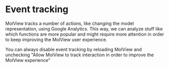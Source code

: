 Event tracking
==============
MolView tracks a number of actions, like changing the model representation,
using Google Analytics. This way, we can analyze stuff like which functions
are more popular and might require more attention in order to keep improving
the MolView user experience.

You can always disable event tracking by reloading MolView and unchecking
"Allow MolView to track interaction in order to improve the MolView experience"
